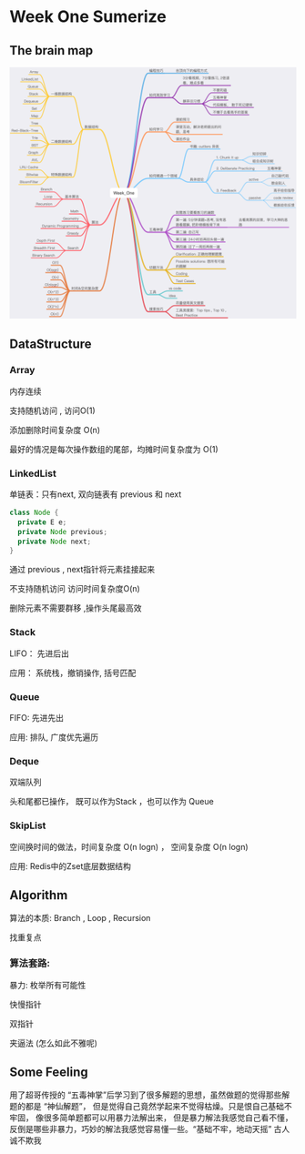 # Week One Sumerize

## The brain map

![Week_One_Sumerize](https://raw.githubusercontent.com/xiaozefeng/-algorithm015/master/Week_01/Week_One_Sumerize.png)



## DataStructure

### Array

内存连续

支持随机访问 , 访问O(1)

添加删除时间复杂度 O(n)

最好的情况是每次操作数组的尾部，均摊时间复杂度为 O(1)



### LinkedList

单链表：只有next, 双向链表有 previous 和 next

```java
class Node {
  private E e;
  private Node previous;
  private Node next;
}
```

通过 previous , next指针将元素挂接起来

不支持随机访问  访问时间复杂度O(n)

删除元素不需要群移 ,操作头尾最高效





### Stack

LIFO： 先进后出

应用： 系统栈，撤销操作, 括号匹配



### Queue

FIFO: 先进先出

应用: 排队, 广度优先遍历



### Deque

双端队列

头和尾都已操作， 既可以作为Stack ，也可以作为 Queue



### SkipList

空间换时间的做法，时间复杂度 O(n logn) ， 空间复杂度 O(n logn)

应用: Redis中的Zset底层数据结构



## Algorithm

算法的本质:  Branch , Loop , Recursion

找重复点



### 算法套路:

暴力:  枚举所有可能性

快慢指针

双指针

夹逼法 (怎么如此不雅呢)





## Some Feeling

用了超哥传授的 “五毒神掌”后学习到了很多解题的思想，虽然做题的觉得那些解题的都是 “神仙解题”， 但是觉得自己竟然学起来不觉得枯燥。只是恨自己基础不牢固， 像很多简单题都可以用暴力法解出来， 但是暴力解法我感觉自己看不懂， 反倒是哪些非暴力，巧妙的解法我感觉容易懂一些。“基础不牢，地动天摇” 古人诚不欺我

